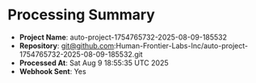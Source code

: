 # Processing Summary

- **Project Name**: auto-project-1754765732-2025-08-09-185532
- **Repository**: git@github.com:Human-Frontier-Labs-Inc/auto-project-1754765732-2025-08-09-185532.git
- **Processed At**: Sat Aug  9 18:55:35 UTC 2025
- **Webhook Sent**: Yes
